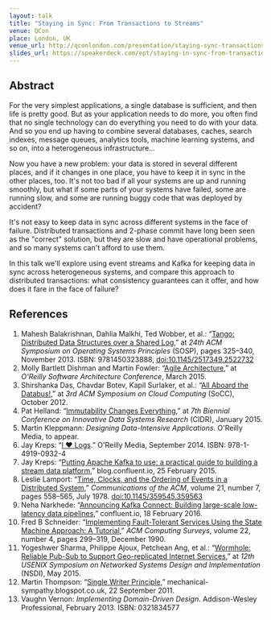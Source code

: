 ```yaml
---
layout: talk
title: "Staying in Sync: From Transactions to Streams"
venue: QCon
place: London, UK
venue_url: http://qconlondon.com/presentation/staying-sync-transactions-streams
slides_url: https://speakerdeck.com/ept/staying-in-sync-from-transactions-to-streams
---
```


<script async class="speakerdeck-embed" data-id="430b40b305d2465a9802c2119f51be70" data-ratio="1.33333333333333" src="//speakerdeck.com/assets/embed.js"></script>

Abstract
--------

For the very simplest applications, a single database is sufficient, and then life is pretty good.
But as your application needs to do more, you often find that no single technology can do everything
you need to do with your data. And so you end up having to combine several databases, caches, search
indexes, message queues, analytics tools, machine learning systems, and so on, into a heterogeneous
infrastructure...

Now you have a new problem: your data is stored in several different places, and if it changes in
one place, you have to keep it in sync in the other places, too. It's not too bad if all your
systems are up and running smoothly, but what if some parts of your systems have failed, some are
running slow, and some are running buggy code that was deployed by accident?

It's not easy to keep data in sync across different systems in the face of failure. Distributed
transactions and 2-phase commit have long been seen as the "correct" solution, but they are slow and
have operational problems, and so many systems can't afford to use them.

In this talk we'll explore using event streams and Kafka for keeping data in sync across
heterogeneous systems, and compare this approach to distributed transactions: what consistency
guarantees can it offer, and how does it fare in the face of failure?

References
----------

1. Mahesh Balakrishnan, Dahlia Malkhi, Ted Wobber, et al.: “<a href="http://research.microsoft.com/pubs/199947/Tango.pdf">Tango: Distributed Data Structures over a Shared Log</a>,” at <em>24th ACM Symposium on Operating Systems Principles</em> (SOSP), pages 325–340, November 2013. ISBN: 9781450323888, <a href="http://dx.doi.org/10.1145/2517349.2522732">doi:10.1145/2517349.2522732</a>
2. Molly Bartlett Dishman and Martin Fowler: “<a href="http://conferences.oreilly.com/software-architecture/sa2015/public/schedule/detail/40388">Agile Architecture</a>,” at <em>O'Reilly Software Architecture Conference</em>, March 2015.
3. Shirshanka Das, Chavdar Botev, Kapil Surlaker, et al.: “<a href="http://www.socc2012.org/s18-das.pdf">All Aboard the Databus!</a>,” at <em>3rd ACM Symposium on Cloud Computing</em> (SoCC), October 2012.
4. Pat Helland: “<a href="http://www.cidrdb.org/cidr2015/Papers/CIDR15_Paper16.pdf">Immutability Changes Everything</a>,” at <em>7th Biennial Conference on Innovative Data Systems Research</em> (CIDR), January 2015.
5. Martin Kleppmann: <em>Designing Data-Intensive Applications</em>. O'Reilly Media, to appear.
6. Jay Kreps: “<a href="http://shop.oreilly.com/product/0636920034339.do">I ♥︎ Logs</a>.” O'Reilly Media, September 2014. ISBN: 978-1-4919-0932-4
7. Jay Kreps: “<a href="http://blog.confluent.io/2015/02/25/stream-data-platform-1/">Putting Apache Kafka to use: a practical guide to building a stream data platform</a>,” blog.confluent.io, 25 February 2015.
8. Leslie Lamport: “<a href="http://research.microsoft.com/en-US/um/people/Lamport/pubs/time-clocks.pdf">Time, Clocks, and the Ordering of Events in a Distributed System</a>,” <em>Communications of the ACM</em>, volume 21, number 7, pages 558–565, July 1978. <a href="http://dx.doi.org/10.1145/359545.359563">doi:10.1145/359545.359563</a>
9. Neha Narkhede: “<a href="http://www.confluent.io/blog/announcing-kafka-connect-building-large-scale-low-latency-data-pipelines">Announcing Kafka Connect: Building large-scale low-latency data pipelines</a>,” confluent.io, 18 February 2016. 
10. Fred B Schneider: “<a href="http://www.cs.cornell.edu/fbs/publications/smsurvey.pdf">Implementing Fault-Tolerant Services Using the State Machine Approach: A Tutorial</a>,” <em>ACM Computing Surveys</em>, volume 22, number 4, pages 299–319, December 1990.
11. Yogeshwer Sharma, Philippe Ajoux, Petchean Ang, et al.: “<a href="https://www.usenix.org/system/files/conference/nsdi15/nsdi15-paper-sharma.pdf">Wormhole: Reliable Pub-Sub to Support Geo-replicated Internet Services</a>,” at <em>12th USENIX Symposium on Networked Systems Design and Implementation</em> (NSDI), May 2015.
12. Martin Thompson: “<a href="http://mechanical-sympathy.blogspot.co.uk/2011/09/single-writer-principle.html">Single Writer Principle</a>,” mechanical-sympathy.blogspot.co.uk, 22 September 2011.
13. Vaughn Vernon: <em>Implementing Domain-Driven Design</em>. Addison-Wesley Professional, February 2013. ISBN: 0321834577
